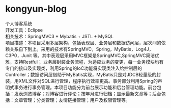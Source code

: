 kongyun-blog
============

个人博客系统<br>
开发工具：Eclipse<br>
相关技术：SpringMVC3 + Mybatis + JSTL + MySQL <br>
项目描述：本项目采用多层架构，包括表现层、业务层和数据访问层，层次间的依赖关系自下到上。采用的技术有SpringMVC，Spring，MyBatis，Log4J，C3P0，Junit 等。其中表现层采用MVC框架是SpringMVC,SpringMVC简洁优雅，支持Restful； 业务层封装业务流程，为适应业务的变更，每一业务模块均有专门的接口及实现类，利用Spring的IoC功能将实现类注入给控制层的Controller；数据访问层借助于MyBatis实现，MyBatis只是对JDCB轻量级的封装，用XML文件对SQL进行管理，程序执行效率更高。事务部分利用Spring的声明式事务进行事务管理。本项目功能分为前台展示功能和后台管理功能。前台包括：发表浏览博客；对博客进行评论；按年月进行归档；显示最新文章等；后台包括：文章管理；分类管理；友情链接管理；用户及权限管理等。
